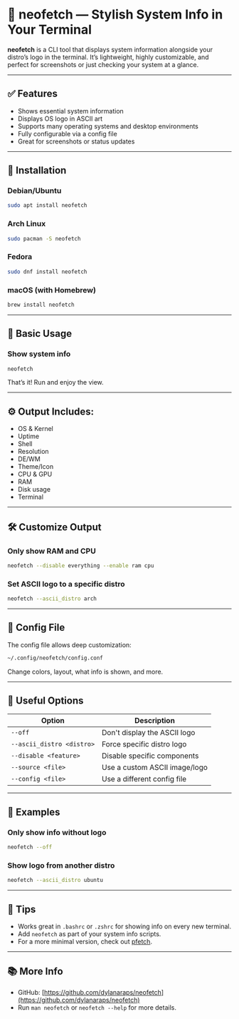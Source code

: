 # 🎨 neofetch — Stylish System Info in Your Terminal

**neofetch** is a CLI tool that displays system information alongside your distro’s logo in the terminal. It’s lightweight, highly customizable, and perfect for screenshots or just checking your system at a glance.

---

## ✅ Features

- Shows essential system information
- Displays OS logo in ASCII art
- Supports many operating systems and desktop environments
- Fully configurable via a config file
- Great for screenshots or status updates

---

## 🔧 Installation

### Debian/Ubuntu
```bash
sudo apt install neofetch
```

### Arch Linux
```bash
sudo pacman -S neofetch
```

### Fedora
```bash
sudo dnf install neofetch
```

### macOS (with Homebrew)
```bash
brew install neofetch
```

---

## 🚀 Basic Usage

### Show system info
```bash
neofetch
```

That’s it! Run and enjoy the view.

---

## ⚙️ Output Includes:

- OS & Kernel
- Uptime
- Shell
- Resolution
- DE/WM
- Theme/Icon
- CPU & GPU
- RAM
- Disk usage
- Terminal

---

## 🛠️ Customize Output

### Only show RAM and CPU
```bash
neofetch --disable everything --enable ram cpu
```

### Set ASCII logo to a specific distro
```bash
neofetch --ascii_distro arch
```

---

## 📂 Config File

The config file allows deep customization:
```bash
~/.config/neofetch/config.conf
```

Change colors, layout, what info is shown, and more.

---

## 🎨 Useful Options

| Option                    | Description                            |
|---------------------------|----------------------------------------|
| `--off`                   | Don't display the ASCII logo           |
| `--ascii_distro <distro>` | Force specific distro logo             |
| `--disable <feature>`     | Disable specific components            |
| `--source <file>`         | Use a custom ASCII image/logo          |
| `--config <file>`         | Use a different config file            |

---

## 🔁 Examples

### Only show info without logo
```bash
neofetch --off
```

### Show logo from another distro
```bash
neofetch --ascii_distro ubuntu
```

---

## 🧩 Tips

- Works great in `.bashrc` or `.zshrc` for showing info on every new terminal.
- Add `neofetch` as part of your system info scripts.
- For a more minimal version, check out [pfetch](https://github.com/dylanaraps/pfetch).

---

## 📚 More Info

- GitHub: [https://github.com/dylanaraps/neofetch](https://github.com/dylanaraps/neofetch)
- Run `man neofetch` or `neofetch --help` for more details.
